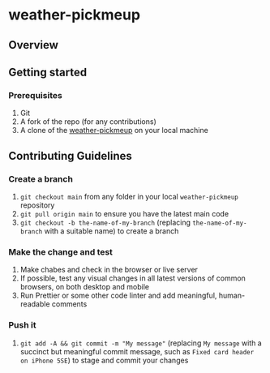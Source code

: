 # weather-pickmeup

## Overview


## Getting started

### Prerequisites

1. Git
1. A fork of the repo (for any contributions)
1. A clone of the [weather-pickmeup](https://github.com/stevelab1/weather-pickmeup) on your local machine


## Contributing Guidelines

### Create a branch

1. `git checkout main` from any folder in your local `weather-pickmeup` repository
1. `git pull origin main` to ensure you have the latest main code
1. `git checkout -b the-name-of-my-branch` (replacing `the-name-of-my-branch` with a suitable name) to create a branch

### Make the change and test

1. Make chabes and check in the browser or live server
1. If possible, test any visual changes in all latest versions of common browsers, on both desktop and mobile
1. Run Prettier or some other code linter and add meaningful, human-readable comments

### Push it

1. `git add -A && git commit -m "My message"` (replacing `My message` with a succinct but meaningful commit message, such as `Fixed card header on iPhone 5SE`) to stage and commit your changes
